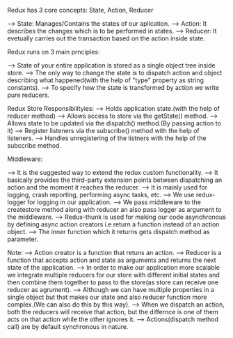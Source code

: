 Redux has 3 core concepts: State, Action, Reducer

--> State: Manages/Contains the states of our aplication.
--> Action: It describes the changes which is to be performed in states.
--> Reducer: It evetually carries out the transaction based on the action inside state.

Redux runs on 3 main prnciples:

--> State of your entire application is stored as a single object tree inside store.
--> The only way to change the state is to dispatch action and object describing what happened(with the help of "type" property as string constants).
--> To specify how the state is transformed by action we write pure reducers.

Redux Store Responsibilityies:
--> Holds application state.(with the help of reducer method)
--> Allows access to store via the getState() method.
--> Allows state to be updated via the dispatch() method.(By passing action to it)
--> Register listeners via the subscribe() method with the help of listeners.
--> Handles unregistering of the listners with the help of the subccribe method.

Middleware:

--> It is the suggested way to extend the redux custom functionality.
--> It basically provides the third-party extension points between dispatching an action and the moment it reaches the reducer.
--> It is mainly used for logging, crash reporting, performing async tasks, etc.
--> We use redux-logger for logging in our application.
--> We pass middleware to the createstore method along with reducer an also pass logger as argument to the middleware.
--> Redux-thunk is used for making our code asynchronous by defining async action creators i.e return a function instead of an action object.
--> The inner function which it returns gets dispatch method as parameter.

Note:
--> Action creator is a function that retuns an action.
--> Reducer is a function that accepts action and state as arguments and returns the next state of the application.
--> In order to make our application more scalable we integrate multiple reducers for our store with different initial states and then combine them together to pass to the store(as store can receive one reducer as agrument).
--> Although we can have multiple properties in a single object but that makes our state and also reducer function more complex.(We can also do this by this way).
--> When we dispatch an action, both the reducers will receive that action, but the differnce is one of them acts on that action while the other ignores it.
--> Actions(dispatch method call) are by default synchronous in nature.

